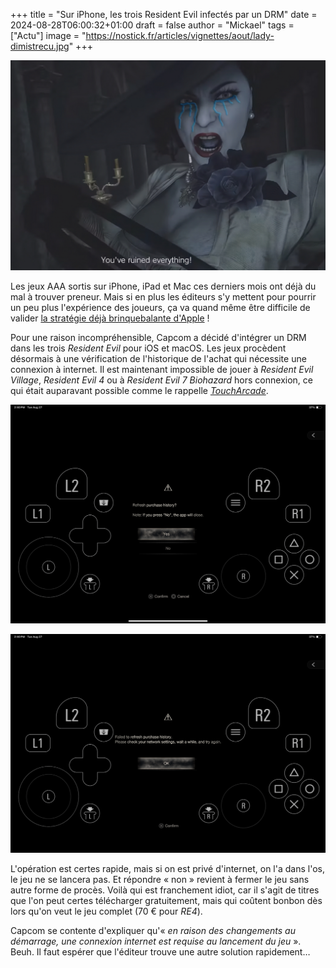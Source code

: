 +++
title = "Sur iPhone, les trois Resident Evil infectés par un DRM"
date = 2024-08-28T06:00:32+01:00
draft = false
author = "Mickael"
tags = ["Actu"]
image = "https://nostick.fr/articles/vignettes/aout/lady-dimistrecu.jpg"
+++

![Resident Evil Village](lady-dimistrecu.jpg "")

Les jeux AAA sortis sur iPhone, iPad et Mac ces derniers mois ont déjà du mal à trouver preneur. Mais si en plus les éditeurs s'y mettent pour pourrir un peu plus l'expérience des joueurs, ça va quand même être difficile de valider [la stratégie déjà brinquebalante d'Apple](https://nostick.fr/articles/2024/juin/2606-gros-jeux-iphone-strategie-apple-flop/) !

Pour une raison incompréhensible, Capcom a décidé d'intégrer un DRM dans les trois *Resident Evil* pour iOS et macOS. Les jeux procèdent désormais à une vérification de l'historique de l'achat qui nécessite une connexion à internet. Il est maintenant impossible de jouer à *Resident Evil Village*, *Resident Evil 4* ou à *Resident Evil 7 Biohazard* hors connexion, ce qui était auparavant possible comme le rappelle *[TouchArcade](https://toucharcade.com/2024/08/27/resident-evil-iphone-15-pro-online-drm-update-purchase-history-check-7-biohazard-village-4-remake/)*. 

![Resident Evil 4](resident-evil-4.jpg "Le message qui s'affiche au lancement de Resident Evil 4.")

![Resident Evil 4](resident-evil-4-1.jpg "Pas de connexion ? Pas de jeu.")

L'opération est certes rapide, mais si on est privé d'internet, on l'a dans l'os, le jeu ne se lancera pas. Et répondre « non » revient à fermer le jeu sans autre forme de procès. Voilà qui est franchement idiot, car il s'agit de titres que l'on peut certes télécharger gratuitement, mais qui coûtent bonbon dès lors qu'on veut le jeu complet (70 € pour *RE4*).

Capcom se contente d'expliquer qu'« *en raison des changements au démarrage, une connexion internet est requise au lancement du jeu* ». Beuh. Il faut espérer que l'éditeur trouve une autre solution rapidement…